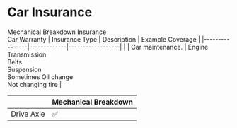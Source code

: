 # Car Insurance

Mechanical Breakdown Insurance<br>Car Warranty
| Insurance Type | Description | Example Coverage |
|----------------|-------------|------------------|
|  | Car maintenance. | Engine<br>Transmission<br>Belts<br>Suspension<br>Sometimes Oil change<br>Not changing tire |

|   | <span style = "transform:rotate(90deg)">Mechanical Breakdown</span> |
|---|---|
| Drive Axle | ✅ |

